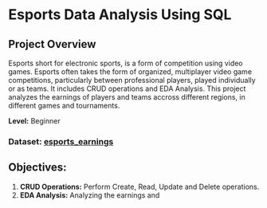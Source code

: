 # Esports Data Analysis Using SQL
## Project Overview
Esports short for electronic sports, is a form of competition using video games. Esports often takes the form of organized, multiplayer video game competitions, particularly between professional players, played individually or as teams. It includes CRUD operations and EDA Analysis. This project analyzes the earnings of players and teams accross different regions, in different games and tournaments. 

**Level:** Beginner 

### Dataset: [esports_earnings](https://www.kaggle.com/datasets/jackdaoud/esports-earnings-for-players-teams-by-game)

## Objectives: 
1. **CRUD Operations:** Perform Create, Read, Update and Delete operations.
2. **EDA Analysis:** Analyzing the earnings and 

